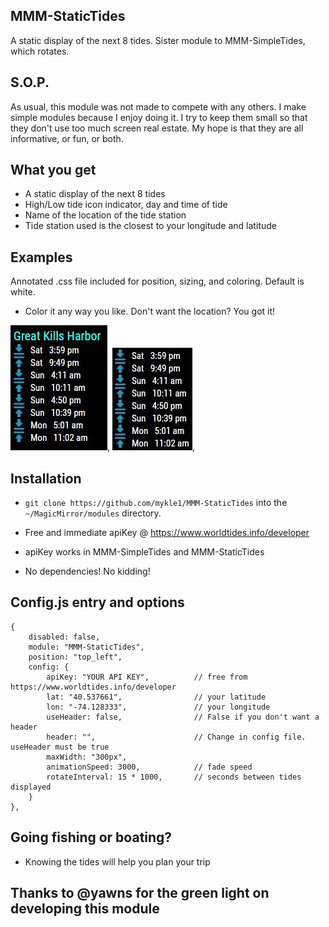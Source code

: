 ## MMM-StaticTides

A static display of the next 8 tides. Sister module to MMM-SimpleTides, which rotates.

## S.O.P.

As usual, this module was not made to compete with any others. I make simple modules
because I enjoy doing it. I try to keep them small so that they don't use too much
screen real estate. My hope is that they are all informative, or fun, or both.

## What you get

* A static display of the next 8 tides
* High/Low tide icon indicator, day and time of tide
* Name of the location of the tide station
* Tide station used is the closest to your longitude and latitude


## Examples

Annotated .css file included for position, sizing, and coloring. Default is white.

* Color it any way you like. Don't want the location? You got it!

![](images/1.JPG), ![](images/2.JPG),

## Installation

* `git clone https://github.com/mykle1/MMM-StaticTides` into the `~/MagicMirror/modules` directory.

* Free and immediate apiKey @ https://www.worldtides.info/developer

* apiKey works in MMM-SimpleTides and MMM-StaticTides

* No dependencies! No kidding!

## Config.js entry and options

    {
		disabled: false,
		module: "MMM-StaticTides",
		position: "top_left",
		config: {
			apiKey: "YOUR API KEY",          // free from https://www.worldtides.info/developer
			lat: "40.537661",                // your latitude
			lon: "-74.128333",               // your longitude
			useHeader: false,                // False if you don't want a header      
			header: "",                      // Change in config file. useHeader must be true
			maxWidth: "300px",
			animationSpeed: 3000,            // fade speed
			rotateInterval: 15 * 1000,       // seconds between tides displayed
		}
	},
	
## Going fishing or boating?

* Knowing the tides will help you plan your trip

## Thanks to @yawns for the green light on developing this module